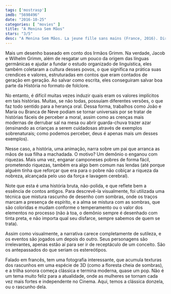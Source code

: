 ```yaml
---
tags: ['mostrasp']
imdb: "5698496"
date: "2016-10-25"
categories: [ "movies" ]
title: "A Menina Sem Mãos"
stars: "3/5"
desc: "A Menina Sem Mãos. La jeune fille sans mains (France, 2016). Dirigido por Sébastien Laudenbach. Escrito por Jacob Grimm, Wilhelm Grimm, Sébastien Laudenbach. Com Anaïs Demoustier (La jeune fille), Jérémie Elkaïm (Le prince), Philippe Laudenbach (Le diable), Olivier Broche (Le père), Françoise Lebrun (La mère), Sacha Bourdo (Le jardinier), Elina Löwensohn (La déesse de l'eau)."
---
```

Mais um desenho baseado em conto dos Irmãos Grimm. Na verdade, Jacob e Wilhelm Grimm, além de resgatar um pouco da origem das línguas germânicas e ajudar a fundar o estudo organizado de linguística, eles também coletaram a cultura desses povos, o que significa na prática suas crendices e valores, estruturadas em contos que eram contados de geração em geração. Ao salvar como escrita, eles conseguiram salvar boa parte da História no formato de folclore.

No entanto, é difícil muitas vezes induzir quais eram os valores implícitos em tais histórias. Muitas, se não todas, possuíam diferentes versões, o que faz todo sentido para a herança oral. Dessa forma, trabalhos como João e Maria ou Branca de Neve podiam se tornar universais por se tratar de histórias fáceis de perceber a moral, assim como as crenças mais modernas de derrubar sal na mesa ou abrir guarda-chuva trazer azar (ensinando as crianças a serem cuidadosas através de exemplos sobrenaturais; como podemos perceber, deus é apenas mais um desses exemplos).

Nesse caso, a história, uma animação, narra sobre um pai que arranca as mãos de sua filha a machadada. O motivo? Um demônio o enganou com riquezas. Mais uma vez, enganar camponeses pobres de forma fácil, prometendo riquezas, também era algo bem comum nas lendas (até porque alguém tinha que reforçar que era para o pobre não cobiçar a riqueza da nobreza, alcançada pelo uso da força e lavagem cerebral).

Note que esta é uma história bruta, não-polida, e que reflete bem a essência de contos antigos. Para descrevê-la visualmente, foi utilizada uma técnica que mistura rascunho de desenho com sombras, onde os traços marcam a presença de espírito, e a alma se mistura com as sombras, que são coloridas e mudam conforme o temperamento ou o valor dos elementos no processo (não à toa, o demônio sempre é desenhado com tinta preta, e não importa qual seu disfarce, sempre sabemos de quem se trata).

Assim como visualmente, a narrativa carece completamente de sutileza, e os eventos são jogados um depois do outro. Seus personagens são irrelevantes, apenas estão aí para ser ir de receptáculo de um conceito. São os antepassados do que seriam os estereótipos.

Falado em francês, tem uma fotografia interessante, que acumula texturas dos rascunhos em uma espécie de 3D (como a floresta cheia de sombras), e a trilha sonora começa clássica e termina moderna, quase um pop. Não é um tema muito feliz para a atualidade, onde as mulheres se tornam cada vez mais fortes e independente no Cinema. Aqui, temos a clássica donzela, ou o rascunho dela.
